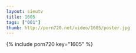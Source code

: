 ```yaml
--- 
layout: sieutv
title: 1605
tags: ["001"]
thumb: http://porn720.net/video/1605/poster.jpg
---
```

{% include porn720 key="1605" %} 
